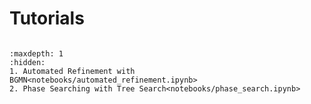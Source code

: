 # Tutorials
```{include} tutorial_grid.md
```
```{toctree}
:maxdepth: 1
:hidden:
1. Automated Refinement with BGMN<notebooks/automated_refinement.ipynb>
2. Phase Searching with Tree Search<notebooks/phase_search.ipynb>
```